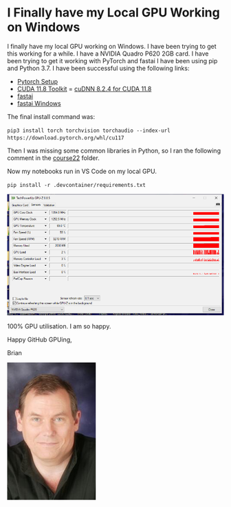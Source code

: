 # I Finally have my Local GPU Working on Windows

I finally have my local GPU working on Windows.  I have been trying to get this working for a while.  I have a NVIDIA Quadro P620  2GB card.  I have been trying to get it working with PyTorch and fastai  I have been using pip and Python 3.7.  I have been successful using the following links:

- [Pytorch Setup](https://pytorch.org/get-started/locally/)
- [CUDA 11.8 Toolkit](https://developer.nvidia.com/cuda-11-8-0-download-archive)
= [cuDNN 8.2.4 for CUDA 11.8](https://developer.nvidia.com/rdp/cudnn-archive)
- [fastai](https://docs.fast.ai/#Installing)
- [fastai Windows](https://forums.fast.ai/t/platform-windows/39)

The final install command was: 

`pip3 install torch torchvision torchaudio --index-url https://download.pytorch.org/whl/cu117`

Then I was missing some common libraries in Python, so I ran the following comment in the [course22](https://github.com/fastai/course22) folder.

Now my notebooks run in VS Code on my local GPU. 

`pip install -r .devcontainer/requirements.txt`

![](/images/GPU.gif "Here is my GPU at 100%") 

100% GPU utilisation.  I am so happy.  

Happy GitHub GPUing, 

Brian

![](/images/Lovell_portrait_small.jpg "Brian Lovell")
